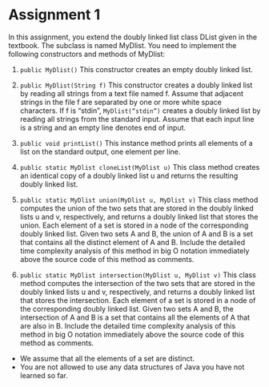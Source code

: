 # Assignment 1

In this assignment, you extend the doubly linked list class DList given in the textbook. The subclass is named MyDlist. You need to implement the following constructors and methods of MyDlist:

1. ```public MyDlist()``` This constructor creates an empty doubly linked list.

2. ```public MyDlist(String f)``` This constructor creates a doubly linked list by reading all strings from a text file named f. Assume that adjacent strings in the file f are separated by one or more white space characters. If f is “stdin”, ```MyDlist(“stdin”)``` creates a doubly linked list by reading all strings from the standard input. Assume that each input line is a string and an empty line denotes end of input.

3. ```public void printList()``` This instance method prints all elements of a list on the standard output, one element per line.

4. ```public static MyDlist cloneList(MyDlist u)``` This class method creates an identical copy of a doubly linked list u and returns the resulting doubly linked list.

5. ```public static MyDlist union(MyDlist u, MyDlist v)``` This class method computes the union of the two sets that are stored in the doubly linked lists u and v, respectively, and returns a doubly linked list that stores the union. Each element of a set is stored in a node of the corresponding doubly linked list. Given two sets A and B, the union of A and B is a set that contains all the distinct element of A and B. Include the detailed time complexity analysis of this method in big O notation immediately above the source code of this method as comments.

6. ```public static MyDlist intersection(MyDlist u, MyDlist v)``` This class method computes the intersection of the two sets that are stored in the doubly linked lists u and v, respectively, and returns a doubly linked list that stores the intersection. Each element of a set is stored in a node of the corresponding doubly linked list. Given two sets A and B, the intersection of A and B is a set that contains all the elements of A that are also in B. Include the detailed time complexity analysis of this method in big O notation immediately above the source code of this method as comments.


- We assume that all the elements of a set are distinct.
- You are not allowed to use any data structures of Java you have not learned so far.
